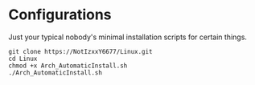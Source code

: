 # Configurations
Just your typical nobody's minimal installation scripts for certain things.
```
git clone https://NotIzxxY6677/Linux.git
cd Linux
chmod +x Arch_AutomaticInstall.sh
./Arch_AutomaticInstall.sh
```
